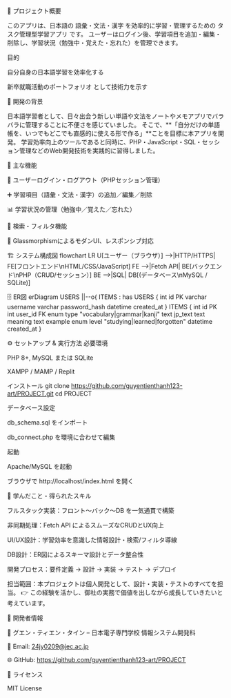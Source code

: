 📌 プロジェクト概要

このアプリは、日本語の 語彙・文法・漢字 を効率的に学習・管理するための タスク管理型学習アプリ です。
ユーザーはログイン後、学習項目を追加・編集・削除し、学習状況（勉強中・覚えた・忘れた）を管理できます。

目的

自分自身の日本語学習を効率化する

新卒就職活動のポートフォリオ として技術力を示す

🎯 開発の背景

日本語学習者として、日々出会う新しい単語や文法をノートやメモアプリでバラバラに管理することに不便さを感じていました。
そこで、**「自分だけの単語帳を、いつでもどこでも直感的に使える形で作る」**ことを目標に本アプリを開発。
学習効率向上のツールであると同時に、PHP・JavaScript・SQL・セッション管理などのWeb開発技術を実践的に習得しました。

🚀 主な機能

🔑 ユーザーログイン・ログアウト（PHPセッション管理）

➕ 学習項目（語彙・文法・漢字）の追加／編集／削除

📊 学習状況の管理（勉強中／覚えた／忘れた）

🔎 検索・フィルタ機能

🎨 GlassmorphismによるモダンUI、レスポンシブ対応

🏗️ システム構成図
flowchart LR
  U[ユーザー（ブラウザ）] -->|HTTP/HTTPS| FE[フロントエンド\nHTML/CSS/JavaScript]
  FE -->|Fetch API| BE[バックエンド\nPHP（CRUD/セッション）]
  BE -->|SQL| DB[(データベース\nMySQL / SQLite)]

🗄️ ER図
erDiagram
  USERS ||--o{ ITEMS : has
  USERS {
    int id PK
    varchar username
    varchar password_hash
    datetime created_at
  }
  ITEMS {
    int id PK
    int user_id FK
    enum type "vocabulary|grammar|kanji"
    text jp_text
    text meaning
    text example
    enum level "studying|learned|forgotten"
    datetime created_at
  }

⚙️ セットアップ & 実行方法
必要環境

PHP 8+, MySQL または SQLite

XAMPP / MAMP / Replit

インストール
git clone https://github.com/guyentienthanh123-art/PROJECT.git
cd PROJECT

データベース設定

db_schema.sql をインポート

db_connect.php を環境に合わせて編集

起動

Apache/MySQL を起動

ブラウザで http://localhost/index.html を開く

🧠 学んだこと・得られたスキル

フルスタック実装：フロント～バック～DB を一気通貫で構築

非同期処理：Fetch API によるスムーズなCRUDとUX向上

UI/UX設計：学習効率を意識した情報設計・検索/フィルタ導線

DB設計：ER図によるスキーマ設計とデータ整合性

開発プロセス：要件定義 → 設計 → 実装 → テスト → デプロイ

担当範囲：本プロジェクトは個人開発として、設計・実装・テストのすべてを担当。
👉 この経験を活かし、御社の実務で価値を出しながら成長していきたいと考えています。

🙋 開発者情報

👤 グエン・ティエン・タイン – 日本電子専門学校 情報システム開発科

📧 Email: 24jy0209@jec.ac.jp

🌐 GitHub: https://github.com/guyentienthanh123-art/PROJECT

📄 ライセンス

MIT License
